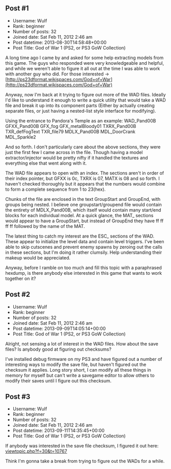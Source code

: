 ## Post #1
- Username: Wulf
- Rank: beginner
- Number of posts: 32
- Joined date: Sat Feb 11, 2012 2:46 am
- Post datetime: 2013-08-30T14:58:48+00:00
- Post Title: God of War 1 (PS2, or PS3 GoW Collection)

A long time ago I came by and asked for some help extracting models from this game.  The guys who responded were very knowledgeable and helpful, and while we weren't able to figure it all out at the time I was able to work with another guy who did.  For those interested -> [http://ps23dformat.wikispaces.com/God+of+War](http://ps23dformat.wikispaces.com/God+of+War)

Anyway, now I'm back at it trying to figure out more of the WAD files.  Ideally I'd like to understand it enough to write a quick utility that would take a WAD file and break it up into its component parts (Either by actually creating separate files, or just having a nested-list style interface for modifying).

Using the entrance to Pandora's Temple as an example:
WAD_Pand00B
  GFXX_Pand00B
    GFX_fog
    GFX_metalBloody01
  TXRX_Pand00B
    TXR_defFogText
    TXR_file79
  MDLX_Pand00B
    MDL_DoorCrank
    MDL_Sparkle2

And so forth.  I don't particularly care about the above sections, they were just the first few I came across in the file.  Though having a model extractor/injector would be pretty nifty if it handled the textures and everything else that went along with it.

The WAD file appears to open with an index.  The sections aren't in order of their index pointer, but GFXX is 0c, TXRX is 07, MATX is 08 and so forth.  I haven't checked thoroughly but it appears that the numbers would combine to form a complete sequence from 1 to 23(hex).

Chunks of the file are enclosed in the text GroupStart and GroupEnd, with groups being nested.  I believe one groupstart/groupend file would contain the entirety of MDLX_Pand00B, which itself would contain many start/end blocks for each individual model.  At a quick glance, the MAT_ sections would appear to have a GroupStart, but instead of GroupEnd they have ff ff ff ff followed by the name of the MAT.

The latest thing to catch my interest are the ESC_ sections of the WAD.  These appear to initialize the level data and contain level triggers.  I've been able to skip cutscenes and prevent enemy spawns by zeroing out the calls in these sections, but I'm doing it rather clumsily.  Help understanding their makeup would be appreciated.

Anyway, before I ramble on too much and fill this topic with a paraphrased hexdump, is there anybody else interested in this game that wants to work together on it?
## Post #2
- Username: Wulf
- Rank: beginner
- Number of posts: 32
- Joined date: Sat Feb 11, 2012 2:46 am
- Post datetime: 2013-09-09T14:05:14+00:00
- Post Title: God of War 1 (PS2, or PS3 GoW Collection)

Alright, not sensing a lot of interest in the WAD files.  How about the save files?  Is anybody good at figuring out checksums?

I've installed debug firmware on my PS3 and have figured out a number of interesting ways to modify the save file, but haven't figured out the checksum it applies.  Long story short, I can modify all these things in memory for myself but can't write a savegame editor to allow others to modify their saves until I figure out this checksum.
## Post #3
- Username: Wulf
- Rank: beginner
- Number of posts: 32
- Joined date: Sat Feb 11, 2012 2:46 am
- Post datetime: 2013-09-11T14:35:45+00:00
- Post Title: God of War 1 (PS2, or PS3 GoW Collection)

If anybody was interested in the save file checksum, I figured it out here:
[viewtopic.php?f=30&t=10767](http://forum.xentax.com/viewtopic.php?f=30&t=10767)

Think I'm gonna take a break from trying to figure out the WADs for a while.
